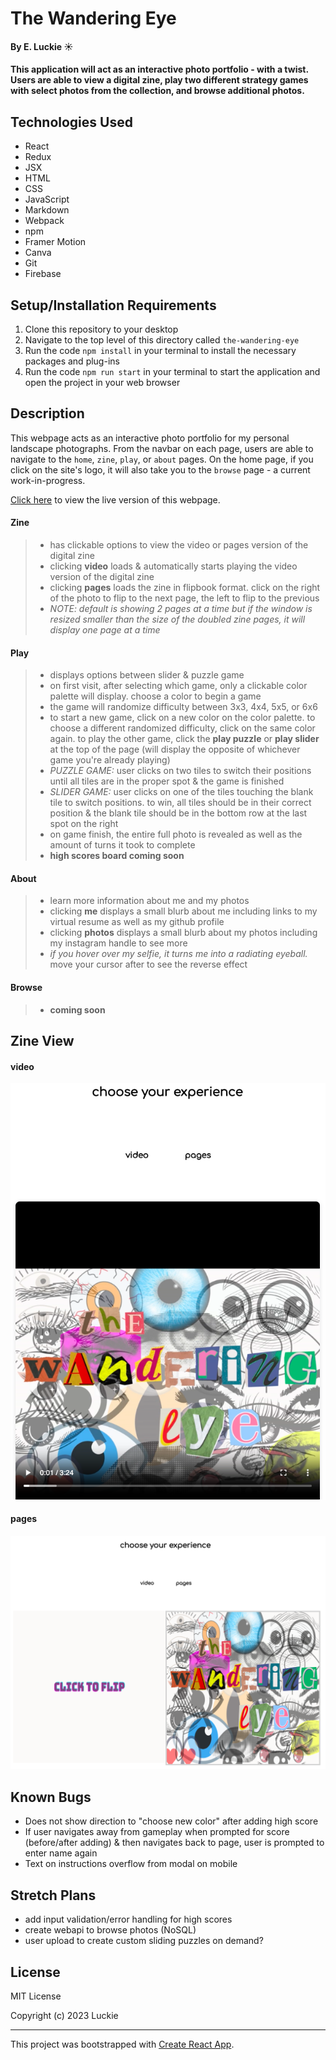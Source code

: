 # The Wandering Eye

#### By E. Luckie ☀️

#### This application will act as an interactive photo portfolio - with a twist. Users are able to view a digital zine, play two different strategy games with select photos from the collection, and browse additional photos.

<!-- ### Table of Contents

_{add clickable or dropdown}_ -->


## Technologies Used

* React
* Redux
* JSX
* HTML
* CSS
* JavaScript
* Markdown
* Webpack
* npm
* Framer Motion
* Canva
* Git
* Firebase

## Setup/Installation Requirements

1. Clone this repository to your desktop
2. Navigate to the top level of this directory called ``the-wandering-eye``
3. Run the code ``npm install`` in your terminal to install the necessary packages and plug-ins
4. Run the code ``npm run start`` in your terminal to start the application and open the project in your web browser


## Description

This webpage acts as an interactive photo portfolio for my personal landscape photographs. From the navbar on each page, users are able to navigate to the ``home``, ``zine``, ``play``, or ``about`` pages. On the home page, if you click on the site's logo, it will also take you to the ``browse`` page - a current work-in-progress.

[Click here](https://the-wandering-eye.web.app/) to view the live version of this webpage.

#### Zine
>* has clickable options to view the video or pages version of the digital zine
>* clicking **video** loads & automatically starts playing the video version of the digital zine
>* clicking **pages** loads the zine in flipbook format. click on the right of the photo to flip to the next page, the left to flip to the previous
>* _NOTE: default is showing 2 pages at a time but if the window is resized smaller than the size of the doubled zine pages, it will display one page at a time_ 

#### Play
>* displays options between slider & puzzle game
>* on first visit, after selecting which game, only a clickable color palette will display. choose a color to begin a game
>* the game will randomize difficulty between 3x3, 4x4, 5x5, or 6x6
>* to start a new game, click on a new color on the color palette. to choose a different randomized difficulty, click on the same color again. to play the other game, click the **play puzzle** or **play slider** at the top of the page (will display the opposite of whichever game you're already playing)
>* _PUZZLE GAME:_ user clicks on two tiles to switch their positions until all tiles are in the proper spot & the game is finished
>* _SLIDER GAME:_ user clicks on one of the tiles touching the blank tile to switch positions. to win, all tiles should be in their correct position & the blank tile should be in the bottom row at the last spot on the right
>* on game finish, the entire full photo is revealed as well as the amount of turns it took to complete
>* **high scores board coming soon**

#### About
>* learn more information about me and my photos
>* clicking **me** displays a small blurb about me including links to my virtual resume as well as my github profile
>* clicking **photos** displays a small blurb about my photos including my instagram handle to see more
>* _if you hover over my selfie, it turns me into a radiating eyeball._ move your cursor after to see the reverse effect

#### Browse
>* **coming soon**


<!-- ## Gameplay

#### select game
![play landing page](./src//img//choosegame.png)

#### game start
![start of game with jumbled tiles](./src/img/gamestart.png)

#### select a tile
![jumbled tiles with one tile selected](./src/img/turn1.png)

#### select a second tile to swap
_when in the correct position, tile has inner border_\
![jumbled tiles with selected tiles switched](./src/img/turn2.png)

#### on game win
![full photo of green lizard from jumbled tiles](./src/img/gamewin.png) -->


## Zine View

#### video
![screenshot of zine selection page showing video player](./src/img/video.png)

#### pages
![screenshot of zine selection page showing clickable zine](./src/img/pages.png)


<!-- ## About
#### the wandering eye feature

https://github.com/eluckie/the-wandering-eye/assets/121265815/8a52db70-36e0-45a5-93d0-462a81ad553f -->


<!-- ## Diagrams

#### Site Diagram
![site diagram](./src/img/capstone-site-diagram.png)

#### Component Diagram
![component diagram](./src/img/capstone-component-diagram.png)

#### Landing Pages
![diagram of landing pages for home, zine, play, and about me pages](./src/img/capstone-landing-pages.png) -->


## Known Bugs

* Does not show direction to "choose new color" after adding high score
* If user navigates away from gameplay when prompted for score (before/after adding) & then navigates back to page, user is prompted to enter name again
* Text on instructions overflow from modal on mobile
<!-- try making into components & see if that fixes render issue -->


## Stretch Plans
* add input validation/error handling for high scores
* create webapi to browse photos (NoSQL)
* user upload to create custom sliding puzzles on demand?
<!-- 
* EASTER EGG - hidden onClick that does annoying little window.alert popup
* update screenshots in README
* custom domain
-->


## License

MIT License

Copyright (c) 2023 Luckie

__________

This project was bootstrapped with [Create React App](https://github.com/facebook/create-react-app).
